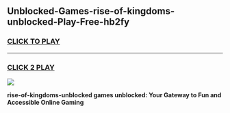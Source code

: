 
## Unblocked-Games-rise-of-kingdoms-unblocked-Play-Free-hb2fy
<h3>
<a href="https://premium76.site?title=rise-of-kingdoms-unblocked&ref=18A1">CLICK TO PLAY</a></h3>
<hr>

<h3>
<a href="https://premium76.site?title=rise-of-kingdoms-unblocked&ref=18A1">CLICK 2 PLAY</a>
  
</h3>

<a href="https://premium76.site?title=rise-of-kingdoms-unblocked&ref=18A1"><img src="https://clearcache.store/games.png"></a>


**rise-of-kingdoms-unblocked games unblocked: Your Gateway to Fun and Accessible Online Gaming**
